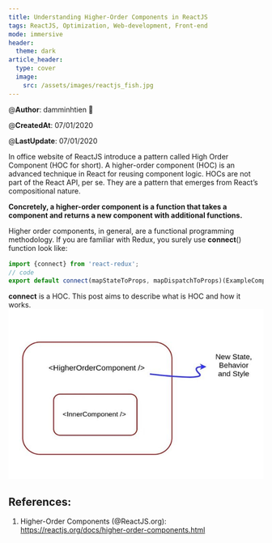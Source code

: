 ```yaml
---
title: Understanding Higher-Order Components in ReactJS
tags: ReactJS, Optimization, Web-development, Front-end
mode: immersive
header:
  theme: dark
article_header:
  type: cover
  image:
    src: /assets/images/reactjs_fish.jpg
---
```


@**Author**: damminhtien :whale:

@**CreatedAt**: 07/01/2020

@**LastUpdate**: 07/01/2020

In office website of ReactJS introduce a pattern called High Order Component (HOC for short). A higher-order component (HOC) is an advanced technique in React for reusing component logic. HOCs are not part of the React API, per se. They are a pattern that emerges from React’s compositional nature.

**Concretely, a higher-order component is a function that takes a component and returns a new component with additional functions.**

Higher order components, in general, are a functional programming methodology. If you are familiar with Redux, you surely use **connect**() function look like:
```javascript
import {connect} from 'react-redux';
// code
export default connect(mapStateToProps, mapDispatchToProps)(ExampleComponent);
```
**connect** is a HOC. This post aims to describe what is HOC and how it works. 
![HOC](/assets/images/hoc.jpg)

## References:

1. Higher-Order Components (@ReactJS.org): https://reactjs.org/docs/higher-order-components.html
